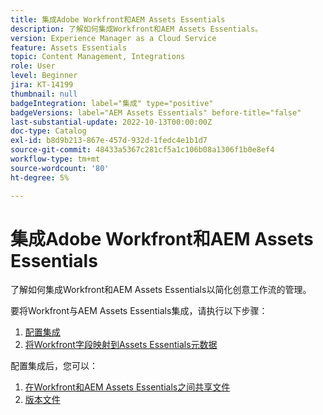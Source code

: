 ```yaml
---
title: 集成Adobe Workfront和AEM Assets Essentials
description: 了解如何集成Workfront和AEM Assets Essentials。
version: Experience Manager as a Cloud Service
feature: Assets Essentials
topic: Content Management, Integrations
role: User
level: Beginner
jira: KT-14199
thumbnail: null
badgeIntegration: label="集成" type="positive"
badgeVersions: label="AEM Assets Essentials" before-title="false"
last-substantial-update: 2022-10-13T00:00:00Z
doc-type: Catalog
exl-id: b8d9b213-867e-457d-932d-1fedc4e1b1d7
source-git-commit: 48433a5367c281cf5a1c106b08a1306f1b0e8ef4
workflow-type: tm+mt
source-wordcount: '80'
ht-degree: 5%

---
```


# 集成Adobe Workfront和AEM Assets Essentials

了解如何集成Workfront和AEM Assets Essentials以简化创意工作流的管理。

要将Workfront与AEM Assets Essentials集成，请执行以下步骤：

1. [配置集成](./configure.md)
1. [将Workfront字段映射到Assets Essentials元数据](./map-metadata.md)

配置集成后，您可以：

1. [在Workfront和AEM Assets Essentials之间共享文件](./link-send.md)
1. [版本文件](./versions.md)
